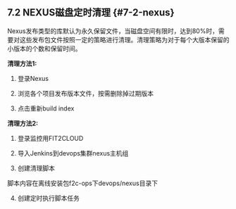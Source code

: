 ## **7.2 NEXUS磁盘定时清理** {#7-2-nexus}

Nexus发布类型的库默认为永久保留文件，当磁盘空间有限时，达到80%时，需要对这些发布包文件按照一定的策略进行清理。清理策略为对于每个大版本保留的小版本的个数和保留时间。

**清理方法1:**

1) 登录Nexus

2) 浏览各个项目发布版本文件，按需删除掉过期版本

3) 点击重新build index

**清理方法2:**

1) 登录监控用FIT2CLOUD

2) 导入Jenkins到devops集群nexus主机组

3) 创建清理脚本

脚本内容在离线安装包f2c-ops下devops/nexus目录下

4) 创建定时执行脚本任务
